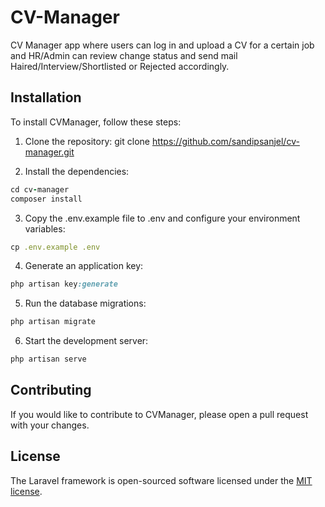 # CV-Manager

CV Manager app where users can log in and upload a CV for a certain job and HR/Admin can review change status and send mail Haired/Interview/Shortlisted or Rejected accordingly.

## Installation

To install CVManager, follow these steps:

1. Clone the repository:
git clone https://github.com/sandipsanjel/cv-manager.git


2. Install the dependencies:
  ```ruby
cd cv-manager
composer install
```

3. Copy the .env.example file to .env and configure your environment variables:
```ruby
cp .env.example .env
```

4. Generate an application key:
```ruby
php artisan key:generate
```

5. Run the database migrations:
```ruby
php artisan migrate
```

6. Start the development server:
```ruby
php artisan serve
```

## Contributing

If you would like to contribute to CVManager, please open a pull request with your changes.


## License

The Laravel framework is open-sourced software licensed under the [MIT license](https://opensource.org/licenses/MIT).
